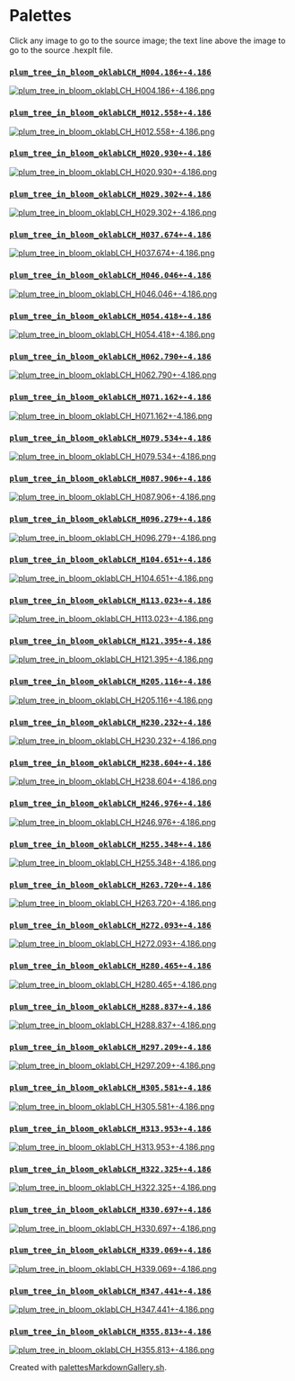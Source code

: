 # Palettes

Click any image to go to the source image; the text line above the image to go to the source .hexplt file.

### [`plum_tree_in_bloom_oklabLCH_H004.186+-4.186`](plum_tree_in_bloom_oklabLCH_H004.186+-4.186.hexplt)

[ ![plum_tree_in_bloom_oklabLCH_H004.186+-4.186.png](plum_tree_in_bloom_oklabLCH_H004.186+-4.186.png) ](plum_tree_in_bloom_oklabLCH_H004.186+-4.186.png)

### [`plum_tree_in_bloom_oklabLCH_H012.558+-4.186`](plum_tree_in_bloom_oklabLCH_H012.558+-4.186.hexplt)

[ ![plum_tree_in_bloom_oklabLCH_H012.558+-4.186.png](plum_tree_in_bloom_oklabLCH_H012.558+-4.186.png) ](plum_tree_in_bloom_oklabLCH_H012.558+-4.186.png)

### [`plum_tree_in_bloom_oklabLCH_H020.930+-4.186`](plum_tree_in_bloom_oklabLCH_H020.930+-4.186.hexplt)

[ ![plum_tree_in_bloom_oklabLCH_H020.930+-4.186.png](plum_tree_in_bloom_oklabLCH_H020.930+-4.186.png) ](plum_tree_in_bloom_oklabLCH_H020.930+-4.186.png)

### [`plum_tree_in_bloom_oklabLCH_H029.302+-4.186`](plum_tree_in_bloom_oklabLCH_H029.302+-4.186.hexplt)

[ ![plum_tree_in_bloom_oklabLCH_H029.302+-4.186.png](plum_tree_in_bloom_oklabLCH_H029.302+-4.186.png) ](plum_tree_in_bloom_oklabLCH_H029.302+-4.186.png)

### [`plum_tree_in_bloom_oklabLCH_H037.674+-4.186`](plum_tree_in_bloom_oklabLCH_H037.674+-4.186.hexplt)

[ ![plum_tree_in_bloom_oklabLCH_H037.674+-4.186.png](plum_tree_in_bloom_oklabLCH_H037.674+-4.186.png) ](plum_tree_in_bloom_oklabLCH_H037.674+-4.186.png)

### [`plum_tree_in_bloom_oklabLCH_H046.046+-4.186`](plum_tree_in_bloom_oklabLCH_H046.046+-4.186.hexplt)

[ ![plum_tree_in_bloom_oklabLCH_H046.046+-4.186.png](plum_tree_in_bloom_oklabLCH_H046.046+-4.186.png) ](plum_tree_in_bloom_oklabLCH_H046.046+-4.186.png)

### [`plum_tree_in_bloom_oklabLCH_H054.418+-4.186`](plum_tree_in_bloom_oklabLCH_H054.418+-4.186.hexplt)

[ ![plum_tree_in_bloom_oklabLCH_H054.418+-4.186.png](plum_tree_in_bloom_oklabLCH_H054.418+-4.186.png) ](plum_tree_in_bloom_oklabLCH_H054.418+-4.186.png)

### [`plum_tree_in_bloom_oklabLCH_H062.790+-4.186`](plum_tree_in_bloom_oklabLCH_H062.790+-4.186.hexplt)

[ ![plum_tree_in_bloom_oklabLCH_H062.790+-4.186.png](plum_tree_in_bloom_oklabLCH_H062.790+-4.186.png) ](plum_tree_in_bloom_oklabLCH_H062.790+-4.186.png)

### [`plum_tree_in_bloom_oklabLCH_H071.162+-4.186`](plum_tree_in_bloom_oklabLCH_H071.162+-4.186.hexplt)

[ ![plum_tree_in_bloom_oklabLCH_H071.162+-4.186.png](plum_tree_in_bloom_oklabLCH_H071.162+-4.186.png) ](plum_tree_in_bloom_oklabLCH_H071.162+-4.186.png)

### [`plum_tree_in_bloom_oklabLCH_H079.534+-4.186`](plum_tree_in_bloom_oklabLCH_H079.534+-4.186.hexplt)

[ ![plum_tree_in_bloom_oklabLCH_H079.534+-4.186.png](plum_tree_in_bloom_oklabLCH_H079.534+-4.186.png) ](plum_tree_in_bloom_oklabLCH_H079.534+-4.186.png)

### [`plum_tree_in_bloom_oklabLCH_H087.906+-4.186`](plum_tree_in_bloom_oklabLCH_H087.906+-4.186.hexplt)

[ ![plum_tree_in_bloom_oklabLCH_H087.906+-4.186.png](plum_tree_in_bloom_oklabLCH_H087.906+-4.186.png) ](plum_tree_in_bloom_oklabLCH_H087.906+-4.186.png)

### [`plum_tree_in_bloom_oklabLCH_H096.279+-4.186`](plum_tree_in_bloom_oklabLCH_H096.279+-4.186.hexplt)

[ ![plum_tree_in_bloom_oklabLCH_H096.279+-4.186.png](plum_tree_in_bloom_oklabLCH_H096.279+-4.186.png) ](plum_tree_in_bloom_oklabLCH_H096.279+-4.186.png)

### [`plum_tree_in_bloom_oklabLCH_H104.651+-4.186`](plum_tree_in_bloom_oklabLCH_H104.651+-4.186.hexplt)

[ ![plum_tree_in_bloom_oklabLCH_H104.651+-4.186.png](plum_tree_in_bloom_oklabLCH_H104.651+-4.186.png) ](plum_tree_in_bloom_oklabLCH_H104.651+-4.186.png)

### [`plum_tree_in_bloom_oklabLCH_H113.023+-4.186`](plum_tree_in_bloom_oklabLCH_H113.023+-4.186.hexplt)

[ ![plum_tree_in_bloom_oklabLCH_H113.023+-4.186.png](plum_tree_in_bloom_oklabLCH_H113.023+-4.186.png) ](plum_tree_in_bloom_oklabLCH_H113.023+-4.186.png)

### [`plum_tree_in_bloom_oklabLCH_H121.395+-4.186`](plum_tree_in_bloom_oklabLCH_H121.395+-4.186.hexplt)

[ ![plum_tree_in_bloom_oklabLCH_H121.395+-4.186.png](plum_tree_in_bloom_oklabLCH_H121.395+-4.186.png) ](plum_tree_in_bloom_oklabLCH_H121.395+-4.186.png)

### [`plum_tree_in_bloom_oklabLCH_H205.116+-4.186`](plum_tree_in_bloom_oklabLCH_H205.116+-4.186.hexplt)

[ ![plum_tree_in_bloom_oklabLCH_H205.116+-4.186.png](plum_tree_in_bloom_oklabLCH_H205.116+-4.186.png) ](plum_tree_in_bloom_oklabLCH_H205.116+-4.186.png)

### [`plum_tree_in_bloom_oklabLCH_H230.232+-4.186`](plum_tree_in_bloom_oklabLCH_H230.232+-4.186.hexplt)

[ ![plum_tree_in_bloom_oklabLCH_H230.232+-4.186.png](plum_tree_in_bloom_oklabLCH_H230.232+-4.186.png) ](plum_tree_in_bloom_oklabLCH_H230.232+-4.186.png)

### [`plum_tree_in_bloom_oklabLCH_H238.604+-4.186`](plum_tree_in_bloom_oklabLCH_H238.604+-4.186.hexplt)

[ ![plum_tree_in_bloom_oklabLCH_H238.604+-4.186.png](plum_tree_in_bloom_oklabLCH_H238.604+-4.186.png) ](plum_tree_in_bloom_oklabLCH_H238.604+-4.186.png)

### [`plum_tree_in_bloom_oklabLCH_H246.976+-4.186`](plum_tree_in_bloom_oklabLCH_H246.976+-4.186.hexplt)

[ ![plum_tree_in_bloom_oklabLCH_H246.976+-4.186.png](plum_tree_in_bloom_oklabLCH_H246.976+-4.186.png) ](plum_tree_in_bloom_oklabLCH_H246.976+-4.186.png)

### [`plum_tree_in_bloom_oklabLCH_H255.348+-4.186`](plum_tree_in_bloom_oklabLCH_H255.348+-4.186.hexplt)

[ ![plum_tree_in_bloom_oklabLCH_H255.348+-4.186.png](plum_tree_in_bloom_oklabLCH_H255.348+-4.186.png) ](plum_tree_in_bloom_oklabLCH_H255.348+-4.186.png)

### [`plum_tree_in_bloom_oklabLCH_H263.720+-4.186`](plum_tree_in_bloom_oklabLCH_H263.720+-4.186.hexplt)

[ ![plum_tree_in_bloom_oklabLCH_H263.720+-4.186.png](plum_tree_in_bloom_oklabLCH_H263.720+-4.186.png) ](plum_tree_in_bloom_oklabLCH_H263.720+-4.186.png)

### [`plum_tree_in_bloom_oklabLCH_H272.093+-4.186`](plum_tree_in_bloom_oklabLCH_H272.093+-4.186.hexplt)

[ ![plum_tree_in_bloom_oklabLCH_H272.093+-4.186.png](plum_tree_in_bloom_oklabLCH_H272.093+-4.186.png) ](plum_tree_in_bloom_oklabLCH_H272.093+-4.186.png)

### [`plum_tree_in_bloom_oklabLCH_H280.465+-4.186`](plum_tree_in_bloom_oklabLCH_H280.465+-4.186.hexplt)

[ ![plum_tree_in_bloom_oklabLCH_H280.465+-4.186.png](plum_tree_in_bloom_oklabLCH_H280.465+-4.186.png) ](plum_tree_in_bloom_oklabLCH_H280.465+-4.186.png)

### [`plum_tree_in_bloom_oklabLCH_H288.837+-4.186`](plum_tree_in_bloom_oklabLCH_H288.837+-4.186.hexplt)

[ ![plum_tree_in_bloom_oklabLCH_H288.837+-4.186.png](plum_tree_in_bloom_oklabLCH_H288.837+-4.186.png) ](plum_tree_in_bloom_oklabLCH_H288.837+-4.186.png)

### [`plum_tree_in_bloom_oklabLCH_H297.209+-4.186`](plum_tree_in_bloom_oklabLCH_H297.209+-4.186.hexplt)

[ ![plum_tree_in_bloom_oklabLCH_H297.209+-4.186.png](plum_tree_in_bloom_oklabLCH_H297.209+-4.186.png) ](plum_tree_in_bloom_oklabLCH_H297.209+-4.186.png)

### [`plum_tree_in_bloom_oklabLCH_H305.581+-4.186`](plum_tree_in_bloom_oklabLCH_H305.581+-4.186.hexplt)

[ ![plum_tree_in_bloom_oklabLCH_H305.581+-4.186.png](plum_tree_in_bloom_oklabLCH_H305.581+-4.186.png) ](plum_tree_in_bloom_oklabLCH_H305.581+-4.186.png)

### [`plum_tree_in_bloom_oklabLCH_H313.953+-4.186`](plum_tree_in_bloom_oklabLCH_H313.953+-4.186.hexplt)

[ ![plum_tree_in_bloom_oklabLCH_H313.953+-4.186.png](plum_tree_in_bloom_oklabLCH_H313.953+-4.186.png) ](plum_tree_in_bloom_oklabLCH_H313.953+-4.186.png)

### [`plum_tree_in_bloom_oklabLCH_H322.325+-4.186`](plum_tree_in_bloom_oklabLCH_H322.325+-4.186.hexplt)

[ ![plum_tree_in_bloom_oklabLCH_H322.325+-4.186.png](plum_tree_in_bloom_oklabLCH_H322.325+-4.186.png) ](plum_tree_in_bloom_oklabLCH_H322.325+-4.186.png)

### [`plum_tree_in_bloom_oklabLCH_H330.697+-4.186`](plum_tree_in_bloom_oklabLCH_H330.697+-4.186.hexplt)

[ ![plum_tree_in_bloom_oklabLCH_H330.697+-4.186.png](plum_tree_in_bloom_oklabLCH_H330.697+-4.186.png) ](plum_tree_in_bloom_oklabLCH_H330.697+-4.186.png)

### [`plum_tree_in_bloom_oklabLCH_H339.069+-4.186`](plum_tree_in_bloom_oklabLCH_H339.069+-4.186.hexplt)

[ ![plum_tree_in_bloom_oklabLCH_H339.069+-4.186.png](plum_tree_in_bloom_oklabLCH_H339.069+-4.186.png) ](plum_tree_in_bloom_oklabLCH_H339.069+-4.186.png)

### [`plum_tree_in_bloom_oklabLCH_H347.441+-4.186`](plum_tree_in_bloom_oklabLCH_H347.441+-4.186.hexplt)

[ ![plum_tree_in_bloom_oklabLCH_H347.441+-4.186.png](plum_tree_in_bloom_oklabLCH_H347.441+-4.186.png) ](plum_tree_in_bloom_oklabLCH_H347.441+-4.186.png)

### [`plum_tree_in_bloom_oklabLCH_H355.813+-4.186`](plum_tree_in_bloom_oklabLCH_H355.813+-4.186.hexplt)

[ ![plum_tree_in_bloom_oklabLCH_H355.813+-4.186.png](plum_tree_in_bloom_oklabLCH_H355.813+-4.186.png) ](plum_tree_in_bloom_oklabLCH_H355.813+-4.186.png)

Created with [palettesMarkdownGallery.sh](https://github.com/earthbound19/_ebDev/blob/master/scripts/palettesMarkdownGallery.sh).